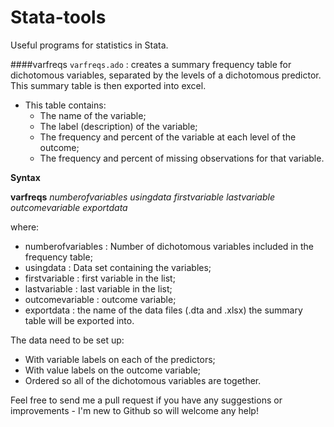 # Stata-tools
Useful programs for statistics in Stata.

####varfreqs
`varfreqs.ado` : creates a summary frequency table for dichotomous variables, separated by the levels of a dichotomous predictor. This summary table is then exported into excel. 
* This table contains:
  * The name of the variable;
  * The label (description) of the variable;
  * The frequency and percent of the variable at each level of the outcome;
  * The frequency and percent of missing observations for that variable.

__Syntax__

  __varfreqs__   _numberofvariables_  _usingdata_  _firstvariable_  _lastvariable_  _outcomevariable_  _exportdata_
  
  where:
  * numberofvariables : Number of dichotomous variables included in the frequency table;
  * usingdata : Data set containing the variables;
  * firstvariable : first variable in the list;
  * lastvariable : last variable in the list;
  * outcomevariable : outcome variable;
  * exportdata : the name of the data files (.dta and .xlsx) the summary table will be exported into.

The data need to be set up:
  * With variable labels on each of the predictors;
  * With value labels on the outcome variable;
  * Ordered so all of the dichotomous variables are together.

Feel free to send me a pull request if you have any suggestions or improvements - I'm new to Github so will welcome any help! 
  
  
